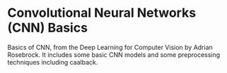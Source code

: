 # Convolutional Neural Networks (CNN) Basics 
Basics of CNN, from the Deep Learning for Computer Vision by Adrian Rosebrock. It includes some basic CNN models and some preprocessing techniques including caalback.
